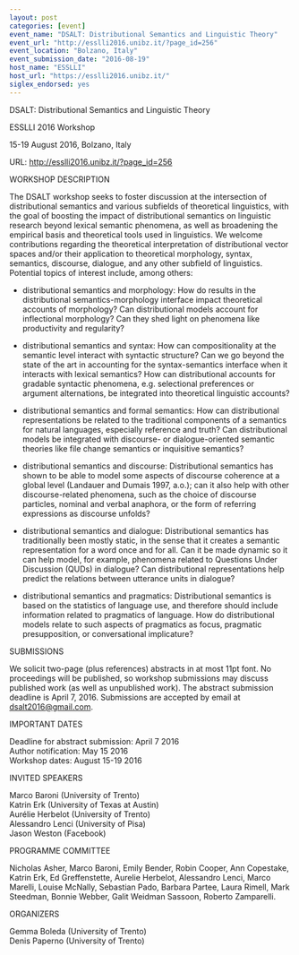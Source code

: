 ```yaml
---
layout: post
categories: [event]
event_name: "DSALT: Distributional Semantics and Linguistic Theory"
event_url: "http://esslli2016.unibz.it/?page_id=256"
event_location: "Bolzano, Italy"
event_submission_date: "2016-08-19"
host_name: "ESSLLI"
host_url: "https://esslli2016.unibz.it/"
siglex_endorsed: yes
---
```

DSALT: Distributional Semantics and Linguistic Theory

ESSLLI 2016 Workshop

15-19 August 2016, Bolzano, Italy

URL: <http://esslli2016.unibz.it/?page_id=256>

WORKSHOP DESCRIPTION

The DSALT workshop seeks to foster discussion at the intersection of 
distributional semantics and various subfields of theoretical linguistics, 
with the goal of boosting the impact of distributional semantics on 
linguistic research beyond lexical semantic phenomena, as well as 
broadening the empirical basis and theoretical tools used in linguistics. 
We welcome contributions regarding the theoretical interpretation  of 
distributional vector spaces and/or their application to theoretical 
morphology, syntax, semantics, discourse, dialogue, and any other 
subfield of linguistics. Potential topics of interest include, among others:

* distributional semantics and morphology: How do results in the 
distributional semantics-morphology interface impact theoretical accounts 
of morphology? Can distributional models account for inflectional 
morphology? Can they shed light on phenomena like productivity and 
regularity?

* distributional semantics and syntax: How can compositionality at the 
semantic level interact with syntactic structure? Can we go beyond the 
state of the art in accounting for the syntax-semantics interface when it 
interacts with lexical semantics? How can distributional accounts for 
gradable syntactic phenomena, e.g. selectional preferences or argument 
alternations, be integrated into theoretical linguistic accounts?

* distributional semantics and formal semantics: How can distributional 
representations be related to the traditional components of a semantics 
for natural languages, especially reference and truth? Can distributional 
models be integrated with discourse- or dialogue-oriented semantic 
theories like file change semantics or inquisitive semantics?

* distributional semantics and discourse: Distributional semantics has 
shown to be able to model some aspects of discourse coherence at a 
global level (Landauer and Dumais 1997, a.o.); can it also help with other 
discourse-related phenomena, such as the choice of discourse particles, 
nominal and verbal anaphora, or the form of referring expressions as 
discourse unfolds? 

* distributional semantics and dialogue: Distributional semantics has 
traditionally been mostly static, in the sense that it creates a semantic 
representation for a word once and for all. Can it be made dynamic so it 
can help model, for example, phenomena related to Questions Under 
Discussion (QUDs) in dialogue? Can distributional representations help 
predict the relations between utterance units in dialogue?

* distributional semantics and pragmatics: Distributional semantics is 
based on the statistics of language use, and therefore should include 
information related to pragmatics of language. How do distributional 
models relate to such aspects of pragmatics as focus, pragmatic 
presupposition, or conversational implicature?

SUBMISSIONS

We solicit two-page (plus references) abstracts in at most 11pt font. No 
proceedings will be published, so workshop submissions may discuss 
published work (as well as unpublished work). The abstract submission 
deadline is April 7, 2016. Submissions are accepted by email at 
<dsalt2016@gmail.com>.

IMPORTANT DATES

Deadline for abstract submission: April 7 2016  
Author notification: May 15 2016  
Workshop dates: August 15-19 2016

INVITED SPEAKERS

Marco Baroni (University of Trento)  
Katrin Erk (University of Texas at Austin)  
Aurélie Herbelot (University of Trento)  
Alessandro Lenci (University of Pisa)  
Jason Weston (Facebook)

PROGRAMME COMMITTEE

Nicholas Asher, Marco Baroni, Emily Bender, Robin Cooper, Ann 
Copestake, Katrin Erk, Ed Greffenstette, Aurelie Herbelot, Alessandro 
Lenci, Marco Marelli, Louise McNally, Sebastian Pado, Barbara Partee, 
Laura Rimell, Mark Steedman, Bonnie Webber, Galit Weidman Sassoon, 
Roberto Zamparelli.

ORGANIZERS

Gemma Boleda (University of Trento)  
Denis Paperno (University of Trento)

